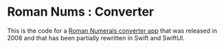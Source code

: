 Roman Nums : Converter
======================

This is the code for a [Roman Numerals converter app](https://apps.apple.com/app/roman-nums-converter/id291773125) that was released in 2008 and that has been partially rewritten in Swift and SwiftUI.
